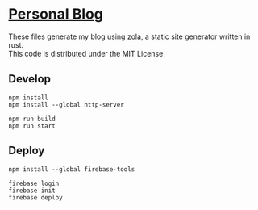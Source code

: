 # [Personal Blog](https://initprism.com)

These files generate my blog using [zola](https://www.getzola.org/), a static site generator written in rust.  
This code is distributed under the MIT License.

## Develop
```
npm install
npm install --global http-server

npm run build
npm run start
```

## Deploy
```
npm install --global firebase-tools

firebase login
firebase init
firebase deploy
```